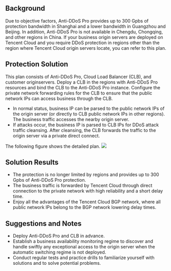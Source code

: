 ## Background
Due to objective factors, Anti-DDoS Pro provides up to 300 Gpbs of protection bandwidth in Shanghai and a lower bandwidth in Guangzhou and Beijing. In addition, Anti-DDoS Pro is not available in Chengdu, Chongqing, and other regions in China.
If your business origin servers are deployed on Tencent Cloud and you require DDoS protection in regions other than the region where Tencent Cloud origin servers locate, you can refer to this plan.

## Protection Solution
This plan consists of Anti-DDoS Pro, Cloud Load Balancer (CLB), and customer originservers. Deploy a CLB in the regions with Anti-DDoS Pro resources and bind the CLB to the Anti-DDoS Pro instance. Configure the private network forwarding rules for the CLB to ensure that the public network IPs can access business through the CLB.
- In normal status, business IP can be parsed to the public network IPs of the origin server (or directly to CLB public network IPs in other regions). The business traffic accesses the nearby origin server.
- If attacks occur, the business IP is parsed to CLB IPs for DDoS attack traffic cleansing. After cleansing, the CLB forwards the traffic to the origin server via a private direct connect.

The following figure shows the detailed plan.
![](https://main.qcloudimg.com/raw/fb964c6fbeb9e362821c8f2cc0bd9316.png)

## Solution Results
- The protection is no longer limited by regions and provides up to 300 Gpbs of Anti-DDoS Pro protection.
- The business traffic is forwarded by Tencent Cloud through direct connection to the private network with high reliability and a short delay time.
- Enjoy all the advantages of the Tencent Cloud BGP network, where all public network IPs belong to the BGP network lowering delay times.

## Suggestions and Notes
- Deploy Anti-DDoS Pro and CLB in advance.
- Establish a business availability monitoring regime to discover and handle swiftly any exceptional access to the origin server when the automatic switching regime is not deployed.
- Conduct regular tests and practice drills to familiarize yourself with solutions and to solve potential problems.
